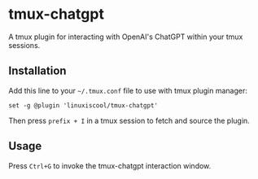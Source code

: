 # tmux-chatgpt

A tmux plugin for interacting with OpenAI's ChatGPT within your tmux sessions.

## Installation

Add this line to your `~/.tmux.conf` file to use with tmux plugin manager:

```
set -g @plugin 'linuxiscool/tmux-chatgpt'
```

Then press `prefix + I` in a tmux session to fetch and source the plugin.

## Usage

Press `Ctrl+G` to invoke the tmux-chatgpt interaction window.
